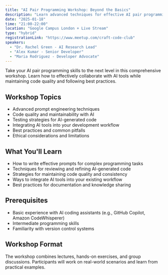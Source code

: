 ```yaml
---
title: "AI Pair Programming Workshop: Beyond the Basics"
description: "Learn advanced techniques for effective AI pair programming. Topics include prompt engineering, maintaining code quality, and integrating AI tools into your workflow"
date: "2025-01-18"
time: "21:00-22:00"
location: "Google Campus London + Live Stream"
type: "hybrid"
registrationLink: "https://www.meetup.com/craft-code-club"
speakers:
  - "Dr. Rachel Green - AI Research Lead"
  - "Alex Kumar - Senior Developer"
  - "Maria Rodriguez - Developer Advocate"
---
```


Take your AI pair programming skills to the next level in this comprehensive workshop. Learn how to effectively collaborate with AI tools while maintaining code quality and following best practices.

## Workshop Topics

- Advanced prompt engineering techniques
- Code quality and maintainability with AI
- Testing strategies for AI-generated code
- Integrating AI tools into your development workflow
- Best practices and common pitfalls
- Ethical considerations and limitations

## What You'll Learn

- How to write effective prompts for complex programming tasks
- Techniques for reviewing and refining AI-generated code
- Strategies for maintaining code quality and consistency
- Ways to integrate AI tools into your existing workflow
- Best practices for documentation and knowledge sharing

## Prerequisites

- Basic experience with AI coding assistants (e.g., GitHub Copilot, Amazon CodeWhisperer)
- Intermediate programming skills
- Familiarity with version control systems

## Workshop Format

The workshop combines lectures, hands-on exercises, and group discussions. Participants will work on real-world scenarios and learn from practical examples. 
